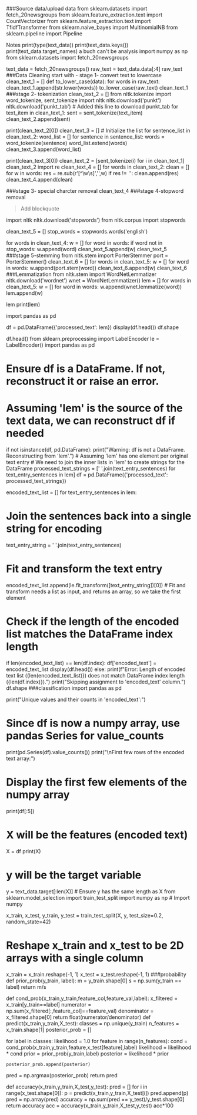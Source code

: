 ###Source data/upload data
from sklearn.datasets import fetch_20newsgroups
from sklearn.feature_extraction.text import CountVectorizer
from sklearn.feature_extraction.text import TfidfTransformer
from sklearn.naive_bayes import MultinomialNB
from sklearn.pipeline import Pipeline

Notes
print(type(text_data))
print(text_data.keys())
print(text_data.target_names)
a buch can't be analysis
import numpy as np
from sklearn.datasets import fetch_20newsgroups

text_data = fetch_20newsgroups()
raw_text = text_data.data[:4]
raw_text
###Data Cleaning start with - stage 1- convert text to lowercase
clean_text_1 = []
def to_lower_case(data):
  for words in raw_text:
    clean_text_1.append(str.lower(words))
to_lower_case(raw_text)
clean_text_1
###stage 2- tokenization
clean_text_2 = []
from nltk.tokenize import word_tokenize, sent_tokenize
import nltk
nltk.download('punkt')
nltk.download('punkt_tab') # Added this line to download punkt_tab
for text_item in clean_text_1:
  sent = sent_tokenize(text_item)
  clean_text_2.append(sent)

print(clean_text_2[0])
clean_text_3 = [] # Initialize the list
for sentence_list in clean_text_2:
  word_list = []
  for sentence in sentence_list:
    words = word_tokenize(sentence)
    word_list.extend(words)
  clean_text_3.append(word_list)

print(clean_text_3[0])
clean_text_2 = [sent_tokenize(i) for i in clean_text_1]
clean_text_2
import re
clean_text_4 = []
for words in clean_text_2:
  clean = []
  for w in words:
    res = re.sub(r'[^\w\s]','',w)
    if res != '':
      clean.append(res)
    clean_text_4.append(clean)




###stage 3- special charcter removal
clean_text_4
###stage 4-stopword removal

> Add blockquote


import nltk
nltk.download('stopwords')
from nltk.corpus import stopwords

clean_text_5 = []
stop_words = stopwords.words('english')

for words in clean_text_4:
  w = []
  for word in words:
    if word not in stop_words:
      w.append(word)
  clean_text_5.append(w)
clean_text_5
###stage 5-stemming
from nltk.stem import PorterStemmer
port = PorterStemmer()
clean_text_6 = []
for words in clean_text_5:
  w = []
  for word in words:
    w.append(port.stem(word))
  clean_text_6.append(w)
clean_text_6
###Lemmatization
from nltk.stem import WordNetLemmatizer
nltk.download('wordnet')
wnet = WordNetLemmatizer()
lem = []
for words in clean_text_5:
  w = []
  for word in words:
    w.append(wnet.lemmatize(word))
  lem.append(w)

lem
print(lem)

import pandas as pd

df = pd.DataFrame({'processed_text': lem})
display(df.head())
df.shape

df.head()
from sklearn.preprocessing import LabelEncoder
le = LabelEncoder()
import pandas as pd

# Ensure df is a DataFrame. If not, reconstruct it or raise an error.
# Assuming 'lem' is the source of the text data, we can reconstruct df if needed
if not isinstance(df, pd.DataFrame):
    print("Warning: df is not a DataFrame. Reconstructing from 'lem'.")
    # Assuming 'lem' has one element per original text entry
    # We need to join the inner lists in 'lem' to create strings for the DataFrame
    processed_text_strings = [' '.join(text_entry_sentences) for text_entry_sentences in lem]
    df = pd.DataFrame({'processed_text': processed_text_strings})


encoded_text_list = []
for text_entry_sentences in lem:
  # Join the sentences back into a single string for encoding
  text_entry_string = ' '.join(text_entry_sentences)
  # Fit and transform the text entry
  encoded_text_list.append(le.fit_transform([text_entry_string])[0]) # Fit and transform needs a list as input, and returns an array, so we take the first element

# Check if the length of the encoded list matches the DataFrame index length
if len(encoded_text_list) == len(df.index):
    df['encoded_text'] = encoded_text_list
    display(df.head())
else:
    print(f"Error: Length of encoded text list ({len(encoded_text_list)}) does not match DataFrame index length ({len(df.index)}).")
    print("Skipping assignment to 'encoded_text' column.")
df.shape
###classification
import pandas as pd

print("Unique values and their counts in 'encoded_text':")
# Since df is now a numpy array, use pandas Series for value_counts
print(pd.Series(df).value_counts())
print("\nFirst few rows of the encoded text array:")
# Display the first few elements of the numpy array
print(df[:5])
# X will be the features (encoded text)
X = df
print(X)

# y will be the target variable
y = text_data.target[:len(X)] # Ensure y has the same length as X
from sklearn.model_selection import train_test_split
import numpy as np # Import numpy

x_train, x_test, y_train, y_test = train_test_split(X, y, test_size=0.2, random_state=42)

# Reshape x_train and x_test to be 2D arrays with a single column
x_train = x_train.reshape(-1, 1)
x_test = x_test.reshape(-1, 1)
###probability
def prior_prob(y_train, label):
  m = y_train.shape[0]
  s = np.sum(y_train == label)
  return m/s


def cond_prob(x_train,y_train,feature_col,feature_val,label):
  x_filtered = x_train[y_train==label]
  numerator = np.sum(x_filtered[:,feature_col]==feature_val)
  denominator = x_filtered.shape[0]
  return float(numerator/denominator)
def predict(x_train,y_train,X_test):
  classes = np.unique(y_train)
  n_features = x_train.shape[1]
  posterior_prob = []

  for label in classes:
    likelihood = 1.0
    for feature in range(n_features):
      cond = cond_prob(x_train,y_train,feature,x_test[feature],label)
      likelihood = likelihood * cond
    prior = prior_prob(y_train,label)
    posterior = likelihood * prior

    posterior_prob.append(posterior)
  pred = np.argmax(posterior_prob)
  return pred

def accuracy(x_train,y_train,X_test,y_test):
  pred = []
  for i in range(x_test.shape[0]):
    p = predict(x_train,y_train,X_test[i])
    pred.append(p)
  pred = np.array(pred)
  accuracy = np.sum(pred == y_test)/y_test.shape[0]
  return accuracy
acc = accuracy(x_train,y_train,X_test,y_test)
acc*100
